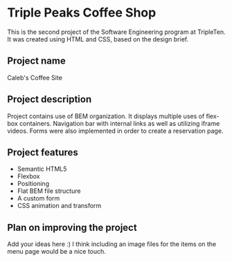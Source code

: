# Triple Peaks Coffee Shop

This is the second project of the Software Engineering program at TripleTen. It was created using HTML and CSS, based on the design brief.

## Project name

Caleb's Coffee Site

## Project description

Project contains use of BEM organization. It displays multiple uses of flex-box containers. Navigation bar with internal links as well as utilizing iframe videos. Forms were also implemented in order to create a reservation page.

## Project features

- Semantic HTML5
- Flexbox
- Positioning
- Flat BEM file structure
- A custom form
- CSS animation and transform

## Plan on improving the project

Add your ideas here :)
I think including an image files for the items on the menu page would be a nice touch.
